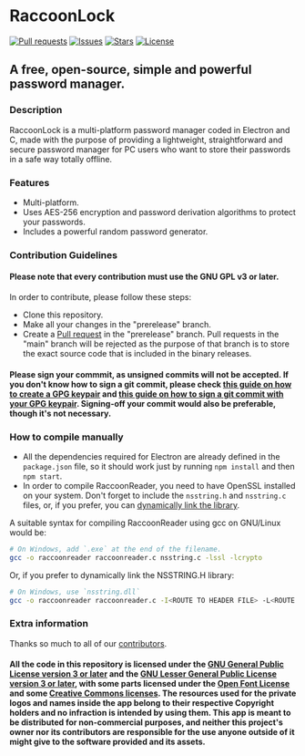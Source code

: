 # RaccoonLock
[![Pull requests](https://img.shields.io/badge/dynamic/json.svg?label=pull%20requests&style=for-the-badge&color=limegreen&url=https://codeberg.org/api/v1/repos/Autumn64/RaccoonLock&query=open_pr_counter)](https://codeberg.org/Autumn64/RaccoonLock/pulls)
[![Issues](https://img.shields.io/badge/dynamic/json.svg?label=issues&style=for-the-badge&color=red&url=https://codeberg.org/api/v1/repos/Autumn64/RaccoonLock&query=open_issues_count)](https://codeberg.org/Autumn64/RaccoonLock/issues)
[![Stars](https://img.shields.io/badge/dynamic/json.svg?label=stars&style=for-the-badge&color=yellow&url=https://codeberg.org/api/v1/repos/Autumn64/RaccoonLock&query=stars_count)](https://codeberg.org/Autumn64/RaccoonLock)
[![License](https://img.shields.io/badge/license-GPL_v3_or_later-blue?label=license&style=for-the-badge&url=)](https://codeberg.org/Autumn64/RaccoonLock/src/branch/main/LICENSE)
## A free, open-source, simple and powerful password manager.

### Description
RaccoonLock is a multi-platform password manager coded in Electron and C, made with the purpose of providing a lightweight, straightforward and secure password manager for PC users who want to store their passwords in a safe way totally offline.

### Features
- Multi-platform.
- Uses AES-256 encryption and password derivation algorithms to protect your passwords.
- Includes a powerful random password generator.

### Contribution Guidelines
#### Please note that every contribution must use the GNU GPL v3 or later.
In order to contribute, please follow these steps:
- Clone this repository.
- Make all your changes in the "prerelease" branch.
- Create a [Pull request](https://codeberg.org/Autumn64/RaccoonLock/pulls) in the "prerelease" branch. Pull requests in the "main" branch will be rejected as the purpose of that branch is to store the exact source code that is included in the binary releases.
#### Please sign your commmit, as unsigned commits will not be accepted. If you don't know how to sign a git commit, please check [this guide on how to create a GPG keypair](https://emailselfdefense.fsf.org/en/) and [this guide on how to sign a git commit with your GPG keypair](https://docs.github.com/en/authentication/managing-commit-signature-verification/signing-commits). Signing-off your commit would also be preferable, though it's not necessary.

### How to compile manually
- All the dependencies required for Electron are already defined in the `package.json` file, so it should work just by running `npm install` and then `npm start`.
- In order to compile RaccoonReader, you need to have OpenSSL installed on your system. Don't forget to include the `nsstring.h` and `nsstring.c` files, or, if you prefer, you can [dynamically link the library](https://codeberg.org/Autumn64/nsstring.h).

A suitable syntax for compiling RaccoonReader using gcc on GNU/Linux would be:
```bash
# On Windows, add `.exe` at the end of the filename.
gcc -o raccoonreader raccoonreader.c nsstring.c -lssl -lcrypto
```
Or, if you prefer to dynamically link the NSSTRING.H library:
```bash
# On Windows, use `nsstring.dll`
gcc -o raccoonreader raccoonreader.c -I<ROUTE TO HEADER FILE> -L<ROUTE TO .SO FILE> -lssl -lcrypto -lnsstring
```

### Extra information
Thanks so much to all of our [contributors](https://codeberg.org/Autumn64/RaccoonLock/activity/yearly).

#### All the code in this repository is licensed under the [GNU General Public License version 3 or later](./LICENSE) and the [GNU Lesser General Public License version 3 or later](./LICENSES/LICENSE-LGPLv3.txt), with some parts licensed under the [Open Font License](./LICENSES/LICENSE-OFL.txt) and some [Creative Commons licenses](./LICENSES/LICENSE-CC.txt). The resources used for the private logos and names inside the app belong to their respective Copyright holders and no infraction is intended by using them. This app is meant to be distributed for non-commercial purposes, and neither this project's owner nor its contributors are responsible for the use anyone outside of it might give to the software provided and its assets.